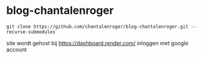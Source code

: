 # blog-chantalenroger

```
git clone https://github.com/chantalenroger/blog-chantalenroger.git --recurse-submodules
```

site wordt gehost bij <https://dashboard.render.com/>
inloggen met google account
